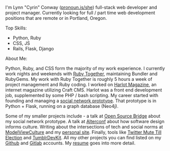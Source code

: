 I'm Lynn "Cyrin" Conway ([pronoun.is/she](http://pronoun.is/she)) full-stack web developer and project manager. Currently looking for full / part time web development positions that are remote or in Portland, Oregon.

Top Skills:

- Python, Ruby
- CSS, JS
- Rails, Flask, Django

About Me:

Python, Ruby, and CSS form the majority of my work experience. I currently work nights and weekends with [Ruby Together](https://rubytogether.org/), maintaining Bundler and RubyGems. My work with Ruby Together is roughly 5 hours a week of project management and Ruby coding. I worked on [Harlot Magazine](http://harlot.media/), an internet magazine utilizing Craft CMS. Harlot was a front end development job, supplemented by some PHP / bash scripting. My career started with founding and managing a [social network prototype](https://gitlab.com/collectqt/quirell). That prototype is in Python + Flask, running on a graph database (Neo4j).

Some of my smaller projects include - a talk at [Open Source Bridge](http://opensourcebridge.org/sessions/1608) about my social network prototype. A talk at [Alterconf](http://www.alterconf.com/speakers/lynn-cyrin) about how software design informs culture. Writing about the intersections of tech and social norms at [ModelViewCulture](https://modelviewculture.com/authors/lynn-cyrin) and my [personal site](http://lynncyrin.me). Finally, tools like [Twitter Mute Till Election](https://twitter.com/lynncyrin/status/720841089641394177) and [TumblrDevKit](https://github.com/LynnCo/TumblrDevKit). All my other projects you can find listed on my [Github](https://github.com/LynnCo) and [Gitlab](https://gitlab.com/u/cyrin) accounts. My [resume](http://lynncyrin.me/resume.pdf) goes into more detail.
